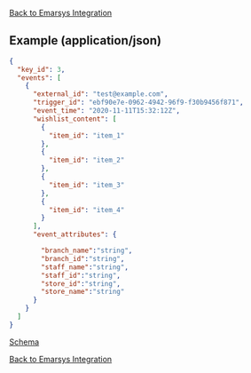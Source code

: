 [Back to Emarsys Integration](/emarsysIntegration.md)

## Example (application/json)
```json
{
  "key_id": 3,
  "events": [
    {
      "external_id": "test@example.com",
      "trigger_id": "ebf90e7e-0962-4942-96f9-f30b9456f871",
      "event_time": "2020-11-11T15:32:12Z",
      "wishlist_content": [
        {
          "item_id": "item_1"
        },
        {
          "item_id": "item_2"
        },
        {
          "item_id": "item_3"
        },
        {
          "item_id": "item_4"
        }
      ],
      "event_attributes": {

        "branch_name":"string",
        "branch_id":"string",
        "staff_name":"string",
        "staff_id":"string",
        "store_id":"string",
        "store_name":"string"
      }
    }
  ]
}

```
[Schema](emarsysPayloadSchema.md#emarsys-payload-schema)

[Back to Emarsys Integration](/emarsysIntegration.md)

